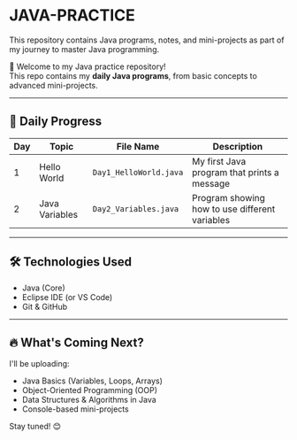 # JAVA-PRACTICE
This repository contains Java programs, notes, and mini-projects as part of my journey to master Java programming.

👋 Welcome to my Java practice repository!  
This repo contains my **daily Java programs**, from basic concepts to advanced mini-projects.

---

## 📅 Daily Progress

| Day | Topic              | File Name                     | Description                                     |
|-----|--------------------|-------------------------------|-------------------------------------------------|
| 1   | Hello World        | `Day1_HelloWorld.java`        | My first Java program that prints a message     |
| 2   | Java Variables     | `Day2_Variables.java`         | Program showing how to use different variables  |

---

## 🛠️ Technologies Used
- Java (Core)
- Eclipse IDE (or VS Code)
- Git & GitHub

---

## 🔥 What's Coming Next?
I'll be uploading:
- Java Basics (Variables, Loops, Arrays)
- Object-Oriented Programming (OOP)
- Data Structures & Algorithms in Java
- Console-based mini-projects

Stay tuned! 😊
